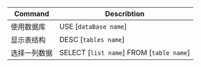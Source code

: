 | Command      | Describtion                              |
| ------------ | ---------------------------------------- |
| 使用数据库   | USE [`dataBase name`]                    |
| 显示表结构   | DESC [`tables name`]                     |
| 选择一列数据 | SELECT [`list name`] FROM [`table name`] |